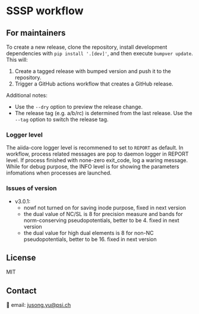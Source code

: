 # SSSP workflow

## For maintainers

To create a new release, clone the repository, install development dependencies with `pip install '.[dev]'`, and then execute `bumpver update`.
This will:

  1. Create a tagged release with bumped version and push it to the repository.
  2. Trigger a GitHub actions workflow that creates a GitHub release.

Additional notes:

  - Use the `--dry` option to preview the release change.
  - The release tag (e.g. a/b/rc) is determined from the last release.
    Use the `--tag` option to switch the release tag.

### Logger level

The aiida-core logger level is recommened to set to `REPORT` as default.
In workflow, process related messages are pop to daemon logger in REPORT level.
If process finished with none-zero exit_code, log a waring message.
While for debug purpose, the INFO level is for showing the parameters infomations when processes are launched.

### Issues of version

- v3.0.1:
    - nowf not turned on for saving inode purpose, fixed in next version
    - the dual value of NC/SL is 8 for precision measure and bands for norm-conserving pseudopotentials, better to be 4. fixed in next version
    - the dual value for high dual elements is 8 for non-NC pseudopotentials, better to be 16. fixed in next version

## License

MIT


## Contact

📧 email: jusong.yu@psi.ch
